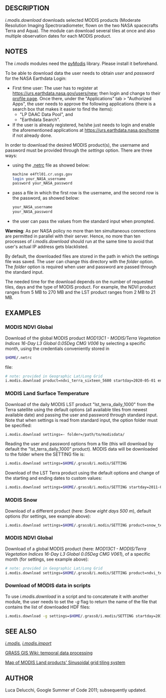 ## DESCRIPTION

*i.modis.download* downloads selected MODIS products (Moderate
Resolution Imaging Spectroradiometer, flown on the two NASA spacecrafts
Terra and Aqua). The module can download several tiles at once and also
multiple observation dates for each MODIS product.

## NOTES

The *i.modis* modules need the [pyModis](https://www.pymodis.org)
library. Please install it beforehand.

To be able to download data the user needs to obtain *user* and
*password* for the NASA Earthdata Login:

  - First time user: The user has to register at
    <https://urs.earthdata.nasa.gov/users/new>; then login and change to
    their [profile page](https://urs.earthdata.nasa.gov/profile). Once
    there, under the "Applications" tab \> "Authorized Apps", the user
    needs to approve the following applications (there is a search box
    that makes it easier to find the items):
      - "LP DAAC Data Pool", and
      - "Earthdata Search".
  - If the user is already registered, he/she just needs to login and
    enable the aforementioned applications at
    <https://urs.earthdata.nasa.gov/home> if not already done.

In order to download the desired MODIS product(s), the username and
password must be provided through the *settings* option. There are three
ways:

  - using the
    [.netrc](https://www.gnu.org/software/inetutils/manual/html_node/The-_002enetrc-file.html)
    file as showed below:
    
    ```sh
    machine e4ftl01.cr.usgs.gov
    login your_NASA_username
    password your_NASA_password
    ```
    

  - pass a file in which the first row is the username, and the second
    row is the password, as showed below:
    
    ```sh
    your_NASA_username
    your_NASA_password
    ```
    

  - the user can pass the values from the standard input when prompted.

**Warning**: As per NASA policy no more than ten simultaneous
connections are permitted in parallel with their server. Hence, no more
than ten processes of *i.modis.download* should run at the same time to
avoid that user's actual IP address gets blacklisted.

By default, the downloaded files are stored in the path in which the
settings file was saved. The user can change this directory with the
*folder* option. The *folder* option is required when user and password
are passed through the standard input.

The needed time for the download depends on the number of requested
tiles, days and the type of MODIS product. For example, the NDVI product
ranges from 5 MB to 270 MB and the LST product ranges from 2 MB to 21
MB.

## EXAMPLES

### MODIS NDVI Global

Download of the global MODIS product *MOD13C1 - MODIS/Terra Vegetation
Indices 16-Day L3 Global 0.05Deg CMG V006* by selecting a specific
month, using the credentials conveniently stored in

```sh
$HOME/.netrc
```

file:

```sh
# note: provided in Geographic Lat/Long Grid
i.modis.download product=ndvi_terra_sixteen_5600 startday=2020-05-01 endday=2020-05-31 folder=/path/to/modisdata/
```

### MODIS Land Surface Temperature

Download of the daily MODIS LST product "lst\_terra\_daily\_1000" from
the Terra satellite using the default options (all available tiles from
newest available date) and passing the user and password through
standard input. Note that when settings is read from standard input, the
option folder must be specified:

```sh
i.modis.download settings=- folder=/path/to/modisdata/
```

Reading the user and password options from a file (this will download by
default the "lst\_terra\_daily\_1000" product). MODIS data will be
downloaded to the folder where the SETTING file is:

```sh
i.modis.download settings=$HOME/.grass8/i.modis/SETTING
```

Download of the LST Terra product using the default options and change
of the starting and ending dates to custom values:

```sh
i.modis.download settings=$HOME/.grass8/i.modis/SETTING startday=2011-05-01 endday=2011-05-31 folder=/path/to/modisdata/
```

### MODIS Snow

Download of a different product (here: *Snow eight days 500 m*), default
options (for settings, see example above):

```sh
i.modis.download settings=$HOME/.grass8/i.modis/SETTING product=snow_terra_eight_500 folder=/path/to/modisdata/
```

### MODIS NDVI Global

Download of a global MODIS product (here: *MOD13C1 - MODIS/Terra
Vegetation Indices 16-Day L3 Global 0.05Deg CMG V061*), of a specific
month (for settings, see example above):

```sh
# note: provided in Geographic Lat/Long Grid
i.modis.download settings=$HOME/.grass8/i.modis/SETTING product=ndvi_terra_sixteen_5600 startday=2011-05-01 endday=2011-05-31 folder=/path/to/modisdata/
```

### Download of MODIS data in scripts

To use *i.modis.download* in a script and to concatenate it with another
module, the user needs to set the *-g* flag to return the name of the
file that contains the list of downloaded HDF files:

```sh
i.modis.download -g settings=$HOME/.grass8/i.modis/SETTING startday=2011-05-01 endday=2011-05-31 folder=/path/to/modisdata/
```

## SEE ALSO

*[i.modis](i.modis.md), [i.modis.import](i.modis.import.md)*

[GRASS GIS Wiki: temporal data
processing](https://grasswiki.osgeo.org/wiki/Temporal_data_processing)

[Map of MODIS Land products' Sinusoidal grid tiling
system](https://modis-land.gsfc.nasa.gov/MODLAND_grid.html)

## AUTHOR

Luca Delucchi, Google Summer of Code 2011; subsequently updated.
